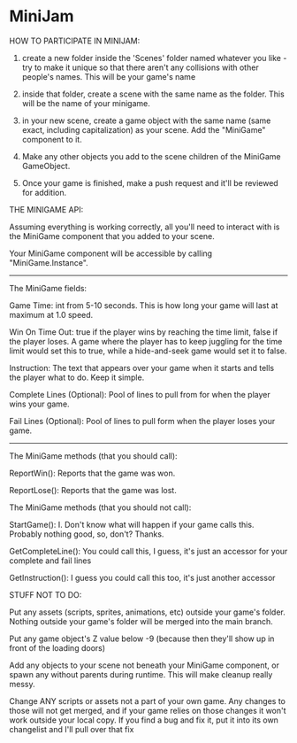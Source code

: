 # MiniJam

HOW TO PARTICIPATE IN MINIJAM:

1) create a new folder inside the 'Scenes' folder named whatever you like - try to make it unique so that there aren't any collisions with other people's names. This will be your game's name

2) inside that folder, create a scene with the same name as the folder. This will be the name of your minigame. 

3) in your new scene, create a game object with the same name (same exact, including capitalization) as your scene. Add the "MiniGame" component to it.

4) Make any other objects you add to the scene children of the MiniGame GameObject.

5) Once your game is finished, make a push request and it'll be reviewed for addition.

THE MINIGAME API:

Assuming everything is working correctly, all you'll need to interact with is the MiniGame component that you added to your scene. 

Your MiniGame component will be accessible by calling "MiniGame.Instance".

-------------

The MiniGame fields:

Game Time: int from 5-10 seconds. This is how long your game will last at maximum at 1.0 speed.

Win On Time Out: true if the player wins by reaching the time limit, false if the player loses. A game where the player has to keep juggling for the time limit would set this to true, while a hide-and-seek game would set it to false.

Instruction: The text that appears over your game when it starts and tells the player what to do. Keep it simple.

Complete Lines (Optional): Pool of lines to pull from for when the player wins your game.

Fail Lines (Optional): Pool of lines to pull form when the player loses your game.

--------------

The MiniGame methods (that you should call):

ReportWin(): Reports that the game was won.

ReportLose(): Reports that the game was lost.

The MiniGame methods (that you should not call):

StartGame(): I. Don't know what will happen if your game calls this. Probably nothing good, so, don't? Thanks.

GetCompleteLine(): You could call this, I guess, it's just an accessor for your complete and fail lines

GetInstruction(): I guess you could call this too, it's just another accessor

STUFF NOT TO DO:

Put any assets (scripts, sprites, animations, etc) outside your game's folder. Nothing outside your game's folder will be merged into the main branch.

Put any game object's Z value below -9 (because then they'll show up in front of the loading doors)

Add any objects to your scene not beneath your MiniGame component, or spawn any without parents during runtime. This will make cleanup really messy.

Change ANY scripts or assets not a part of your own game. Any changes to those will not get merged, and if your game relies on those changes it won't work outside your local copy. 
  If you find a bug and fix it, put it into its own changelist and I'll pull over that fix
